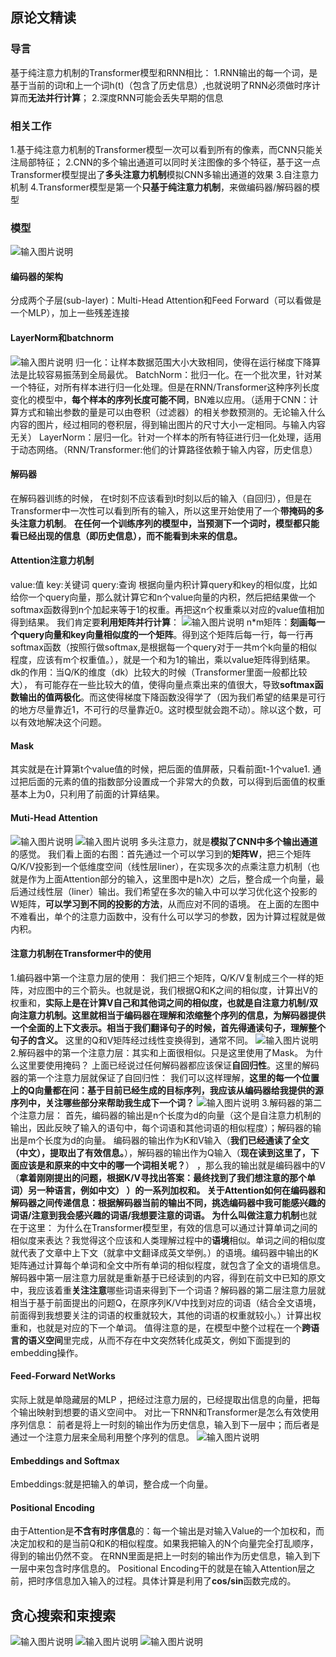 ## 原论文精读
### 导言
 基于纯注意力机制的Transformer模型和RNN相比：
 1.RNN输出的每一个词，是基于当前的词t和上一个词h(t)（包含了历史信息）,也就说明了RNN必须做时序计算而**无法并行计算**；
 2.深度RNN可能会丢失早期的信息
### 相关工作
 1.基于纯注意力机制的Transformer模型一次可以看到所有的像素，而CNN只能关注局部特征；
 2.CNN的多个输出通道可以同时关注图像的多个特征，基于这一点Transformer模型提出了**多头注意力机制**模拟CNN多输出通道的效果
 3.自注意力机制
 4.Transformer模型是第一个**只基于纯注意力机制**，来做编码器/解码器的模型
### 模型
![输入图片说明](https://github.com/Lily-923/stackedit-app-data/blob/master/imgs%252F2025-09-28%252FwNZS1q3KT9GLj5Oc.png)
#### 编码器的架构
分成两个子层(sub-layer)：Multi-Head Attention和Feed Forward（可以看做是一个MLP），加上一些残差连接
#### LayerNorm和batchnorm
![输入图片说明](https://github.com/Lily-923/stackedit-app-data/blob/master/imgs%252F2025-09-28%252FwJn0KWf0NMfoCEnN.png)
归一化：让样本数据范围大小大致相同，使得在运行梯度下降算法是比较容易振荡到全局最优。
BatchNorm：批归一化。在一个批次里，针对某一个特征，对所有样本进行归一化处理。但是在RNN/Transformer这种序列长度变化的模型中，**每个样本的序列长度可能不同**，BN难以应用。（适用于CNN：计算方式和输出参数的量是可以由卷积（过滤器）的相关参数预测的。无论输入什么内容的图片，经过相同的卷积层，得到输出图片的尺寸大小一定相同。与输入内容无关）
LayerNorm：层归一化。针对一个样本的所有特征进行归一化处理，适用于动态网络。（RNN/Transformer:他们的计算路径依赖于输入内容，历史信息）
#### 解码器
在解码器训练的时候， 在t时刻不应该看到t时刻以后的输入（自回归），但是在Transformer中一次性可以看到所有的输入，所以这里开始使用了一个**带掩码的多头注意力机制**。
**在任何一个训练序列的模型中，当预测下一个词时，模型都只能看已经出现的信息（即历史信息），而不能看到未来的信息。**
#### Attention注意力机制
value:值
key:关键词
query:查询
根据向量内积计算query和key的相似度，比如给你一个query向量，那么就计算它和n个value向量的内积，然后把结果做一个softmax函数得到n个加起来等于1的权重。再把这n个权重乘以对应的value值相加得到结果。
我们肯定要**利用矩阵并行计算**：
![输入图片说明](https://github.com/Lily-923/stackedit-app-data/blob/master/imgs%252F2025-09-28%252FrrfPQtlwJIKNt2rT.png)
n*m矩阵：**刻画每一个query向量和key向量相似度的一个矩阵**。得到这个矩阵后每一行，每一行再softmax函数（按照行做softmax,是根据每一个query对于一共m个k向量的相似程度，应该有m个权重值。），就是一个和为1的输出，乘以value矩阵得到结果。
dk的作用：当Q/K的维度（dk）比较大的时候（Transformer里面一般都比较大），  有可能存在一些比较大的值，使得向量点乘出来的值很大，导致**softmax函数输出的值两极化**。而这使得梯度下降函数没得学了（因为我们希望的结果是可行的地方尽量靠近1，不可行的尽量靠近0。这时模型就会跑不动）。除以这个数，可以有效地解决这个问题。
#### Mask
其实就是在计算第t个value值的时候，把后面的值屏蔽，只看前面t-1个value1.
通过把后面的元素的值的指数部分设置成一个非常大的负数，可以得到后面值的权重基本上为0，只利用了前面的计算结果。
#### Muti-Head Attention
![输入图片说明](https://github.com/Lily-923/stackedit-app-data/blob/master/imgs%252F2025-09-28%252FN9Xgc59X75zyUgPo.png)
![输入图片说明](https://github.com/Lily-923/stackedit-app-data/blob/master/imgs%252F2025-09-28%252FGAhW1OmuL0uoE9bl.png)
多头注意力，就是**模拟了CNN中多个输出通道**的感觉。
我们看上面的右图：首先通过一个可以学习到的**矩阵W**，把三个矩阵Q/K/V投影到一个低维度空间（线性层liner），在实现多次的点乘注意力机制（也就是作为上面Attention部分的输入，这里图中是h次）之后，整合成一个向量，最后通过线性层（liner）输出。我们希望在多次的输入中可以学习优化这个投影的W矩阵，**可以学习到不同的投影的方法**，从而应对不同的语境。
在上面的左图中不难看出，单个的注意力函数中，没有什么可以学习的参数，因为计算过程就是做内积。
#### 注意力机制在Transformer中的使用 
1.编码器中第一个注意力层的使用：
我们把三个矩阵，Q/K/V复制成三个一样的矩阵，对应图中的三个箭头。也就是说，我们根据Q和K之间的相似度，计算出V的权重和，**实际上是在计算V自己和其他词之间的相似度，也就是自注意力机制/双向注意力机制。这里就相当于编码器在理解和浓缩整个序列的信息，为解码器提供一个全面的上下文表示。相当于我们翻译句子的时候，首先得通读句子，理解整个句子的含义。**
这里的Q和V矩阵经过线性变换得到，通常不同。
![输入图片说明](https://github.com/Lily-923/stackedit-app-data/blob/master/imgs%252F2025-09-28%252FO27v70Po92Ko5N7n.png)
2.解码器中的第一个注意力层：其实和上面很相似。只是这里使用了Mask。
为什么这里要使用掩码？
上面已经说过任何解码器都应该保证**自回归性**。这里的解码器的第一个注意力层就保证了自回归性：
我们可以这样理解，**这里的每一个位置上的Q向量都在问：基于目前已经生成的目标序列，我应该从编码器给我提供的源序列中，关注哪些部分来帮助我生成下一个词？**
![输入图片说明](https://github.com/Lily-923/stackedit-app-data/blob/master/imgs%252F2025-09-28%252FQb99kCOOX115DV1b.png)
3.解码器的第二个注意力层：
首先，编码器的输出是n个长度为d的向量（这个是自注意力机制的输出，因此反映了输入的语句中，每个词语和其他词语的相似程度）；解码器的输出是m个长度为d的向量。
编码器的输出作为K和V输入（**我们已经通读了全文（中文），提取出了有效信息。**），解码器的输出作为Q输入（**现在读到这里了，下面应该是和原来的中文中的哪一个词相关呢？**） ，那么我的输出就是编码器中的V（**拿着刚刚提出的问题，根据K/V寻找出答案：最终找到了我们想注意的那个单词）另一种语言，例如中文） **）的一系列加权和。
关于Attention如何在编码器和解码器之间传递信息：根据解码器当前的输出不同，挑选编码器中我可能感兴趣的词语/注意到我会感兴趣的词语/我想要注意的词语。
为什么叫做**注意力机制**也就在于这里：
为什么在Transformer模型里，有效的信息可以通过计算单词之间的相似度来表达？我觉得这个应该和人类理解过程中的**语境**相似。单词之间的相似度就代表了文章中上下文（就拿中文翻译成英文举例。）的语境。编码器中输出的K矩阵通过计算每个单词和全文中所有单词的相似程度，就包含了全文的语境信息。解码器中第一层注意力层就是重新基于已经读到的内容，得到在前文中已知的原文中，我应该着重**关注注意**哪些词语来得到下一个词语？解码器的第二层注意力层就相当于基于前面提出的问题Q，在原序列K/V中找到对应的词语（结合全文语境，前面得到我想要关注的词语的权重就较大，其他的词语的权重就较小。）计算出权重和，也就是对应的下一个单词。
值得注意的是，在模型中整个过程在一个**跨语言的语义空间**里完成，从而不存在中文突然转化成英文，例如下面提到的embedding操作。
#### Feed-Forward NetWorks
实际上就是单隐藏层的MLP  ，把经过注意力层的，已经提取出信息的向量，把每个输出映射到想要的语义空间中。
对比一下RNN和Transformer是怎么有效使用序列信息：
前者是将上一时刻的输出作为历史信息，输入到下一层中；而后者是通过一个注意力层来全局利用整个序列的信息。
![输入图片说明](https://github.com/Lily-923/stackedit-app-data/blob/master/imgs%252F2025-09-28%252FfKcUuQPI2M0TAiAr.png)
#### Embeddings and Softmax
 Embeddings:就是把输入的单词，整合成一个向量。
#### Positional Encoding
由于Attention是**不含有时序信息**的：每一个输出是对输入Value的一个加权和，而决定加权和的是当前Q和K的相似程度。如果我把输入的N个向量完全打乱顺序，得到的输出仍然不变。
在RNN里面是把上一时刻的输出作为历史信息，输入到下一层中来包含时序信息的。
Positional Encoding干的就是在输入Attention层之前，把时序信息加入输入的过程。具体计算是利用了**cos/sin**函数完成的。

## 贪心搜索和束搜索
![输入图片说明](https://github.com/Lily-923/stackedit-app-data/blob/master/imgs%252F2025-09-29%252F13RSl8BJx2WNCNSi.png)
![输入图片说明](https://github.com/Lily-923/stackedit-app-data/blob/master/imgs%252F2025-09-29%252FXpQXvzYn0RAq8hWS.png)
![输入图片说明](https://github.com/Lily-923/stackedit-app-data/blob/master/imgs%252F2025-09-29%252FpRAIGgzQiSHymxVy.png)

<!--stackedit_data:
eyJoaXN0b3J5IjpbLTMxMTE1NzU3MF19
-->
